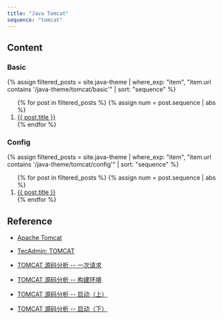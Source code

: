 ```yaml
---
title: "Java Tomcat"
sequence: "tomcat"
---
```


## Content

### Basic

{%
assign filtered_posts = site.java-theme |
where_exp: "item", "item.url contains '/java-theme/tomcat/basic'" |
sort: "sequence"
%}
<ol>
    {% for post in filtered_posts %}
    {% assign num = post.sequence | abs %}
    <li>
        <a href="{{ post.url }}">{{ post.title }}</a>
    </li>
    {% endfor %}
</ol>

### Config

{%
assign filtered_posts = site.java-theme |
where_exp: "item", "item.url contains '/java-theme/tomcat/config'" |
sort: "sequence"
%}
<ol>
    {% for post in filtered_posts %}
    {% assign num = post.sequence | abs %}
    <li>
        <a href="{{ post.url }}">{{ post.title }}</a>
    </li>
    {% endfor %}
</ol>

## Reference

- [Apache Tomcat](https://tomcat.apache.org/)
- [TecAdmin: TOMCAT](https://tecadmin.net/category/web-servers/tomcat-web-servers/)

- [TOMCAT 源码分析 -- 一次请求](https://developer.aliyun.com/article/1252896)
- [TOMCAT 源码分析 -- 构建环境](https://developer.aliyun.com/article/1252895)
- [TOMCAT 源码分析 -- 启动（上）](https://developer.aliyun.com/article/1252892)
- [TOMCAT 源码分析 -- 启动（下）](https://developer.aliyun.com/article/1252894)
